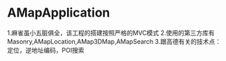 # AMapApplication
1.麻雀虽小五脏俱全，该工程的搭建按照严格的MVC模式
2.使用的第三方库有Masonry,AMapLocation,AMap3DMap,AMapSearch
3.跟高德有关的技术点：定位，逆地址编码，POI搜索
